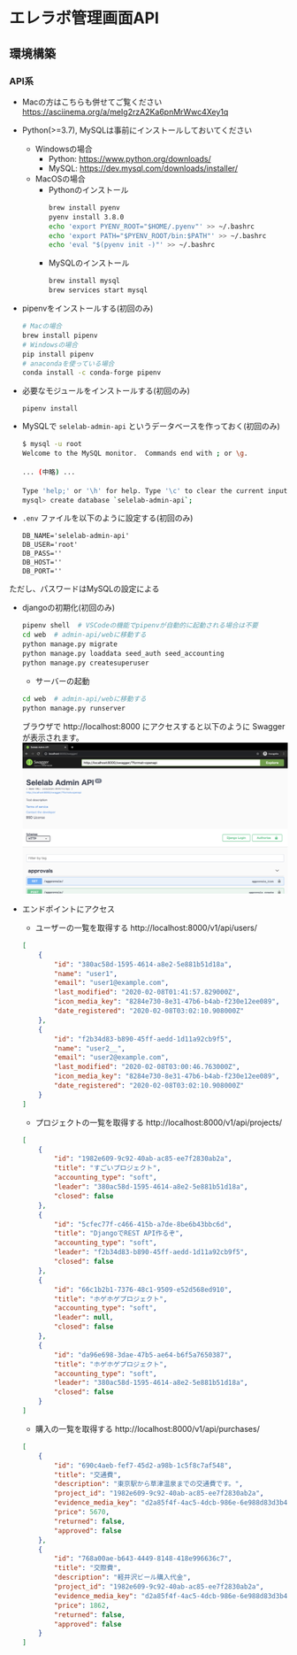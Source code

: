 # エレラボ管理画面API

## 環境構築
### API系

- Macの方はこちらも併せてご覧ください
  https://asciinema.org/a/meIg2rzA2Ka6pnMrWwc4Xey1q

- Python(>=3.7), MySQLは事前にインストールしておいてください
    - Windowsの場合
        - Python: https://www.python.org/downloads/
        - MySQL: https://dev.mysql.com/downloads/installer/
    - MacOSの場合
        - Pythonのインストール
            ```bash
            brew install pyenv
            pyenv install 3.8.0
            echo 'export PYENV_ROOT="$HOME/.pyenv"' >> ~/.bashrc
            echo 'export PATH="$PYENV_ROOT/bin:$PATH"' >> ~/.bashrc
            echo 'eval "$(pyenv init -)"' >> ~/.bashrc

        - MySQLのインストール
            ```bash
            brew install mysql
            brew services start mysql
            ```

- pipenvをインストールする(初回のみ)
    ```bash
    # Macの場合
    brew install pipenv
    # Windowsの場合
    pip install pipenv
    # anacondaを使っている場合
    conda install -c conda-forge pipenv
    ```

- 必要なモジュールをインストールする(初回のみ)
    ```
    pipenv install
    ```

- MySQLで `selelab-admin-api` というデータベースを作っておく(初回のみ)
    ```bash
    $ mysql -u root
    Welcome to the MySQL monitor.  Commands end with ; or \g.

    ... (中略) ...

    Type 'help;' or '\h' for help. Type '\c' to clear the current input statement.
    mysql> create database `selelab-admin-api`;
    ```

- `.env` ファイルを以下のように設定する(初回のみ)

    ```env
    DB_NAME='selelab-admin-api'
    DB_USER='root'
    DB_PASS=''
    DB_HOST=''
    DB_PORT=''
    ```

ただし、パスワードはMySQLの設定による

- djangoの初期化(初回のみ)

    ```bash
    pipenv shell  # VSCodeの機能でpipenvが自動的に起動される場合は不要
    cd web  # admin-api/webに移動する
    python manage.py migrate
    python manage.py loaddata seed_auth seed_accounting
    python manage.py createsuperuser
    ```

    - サーバーの起動
    ```bash
    cd web  # admin-api/webに移動する
    python manage.py runserver
    ```
    ブラウザで http://localhost:8000 にアクセスすると以下のように Swagger が表示されます。
    ![Swaggerの画像](./doc_images/swagger.png)

- エンドポイントにアクセス
    - ユーザーの一覧を取得する
    http://localhost:8000/v1/api/users/
    ```json
    [
        {
            "id": "380ac58d-1595-4614-a8e2-5e881b51d18a",
            "name": "user1",
            "email": "user1@example.com",
            "last_modified": "2020-02-08T01:41:57.829000Z",
            "icon_media_key": "8284e730-8e31-47b6-b4ab-f230e12ee089",
            "date_registered": "2020-02-08T03:02:10.908000Z"
        },
        {
            "id": "f2b34d83-b890-45ff-aedd-1d11a92cb9f5",
            "name": "user2__",
            "email": "user2@example.com",
            "last_modified": "2020-02-08T03:00:46.763000Z",
            "icon_media_key": "8284e730-8e31-47b6-b4ab-f230e12ee089",
            "date_registered": "2020-02-08T03:02:10.908000Z"
        }
    ]
    ```
    - プロジェクトの一覧を取得する
    http://localhost:8000/v1/api/projects/
    ```json
    [
        {
            "id": "1982e609-9c92-40ab-ac85-ee7f2830ab2a",
            "title": "すごいプロジェクト",
            "accounting_type": "soft",
            "leader": "380ac58d-1595-4614-a8e2-5e881b51d18a",
            "closed": false
        },
        {
            "id": "5cfec77f-c466-415b-a7de-8be6b43bbc6d",
            "title": "DjangoでREST API作るぞ",
            "accounting_type": "soft",
            "leader": "f2b34d83-b890-45ff-aedd-1d11a92cb9f5",
            "closed": false
        },
        {
            "id": "66c1b2b1-7376-48c1-9509-e52d568ed910",
            "title": "ホゲホゲプロジェクト",
            "accounting_type": "soft",
            "leader": null,
            "closed": false
        },
        {
            "id": "da96e698-3dae-47b5-ae64-b6f5a7650387",
            "title": "ホゲホゲプロジェクト",
            "accounting_type": "soft",
            "leader": "380ac58d-1595-4614-a8e2-5e881b51d18a",
            "closed": false
        }
    ]
    ```
    - 購入の一覧を取得する
    http://localhost:8000/v1/api/purchases/
    ```json
    [
        {
            "id": "690c4aeb-fef7-45d2-a98b-1c5f8c7af548",
            "title": "交通費",
            "description": "東京駅から草津温泉までの交通費です。",
            "project_id": "1982e609-9c92-40ab-ac85-ee7f2830ab2a",
            "evidence_media_key": "d2a85f4f-4ac5-4dcb-986e-6e988d83d3b4",
            "price": 5670,
            "returned": false,
            "approved": false
        },
        {
            "id": "768a00ae-b643-4449-8148-418e996636c7",
            "title": "交際費",
            "description": "軽井沢ビール購入代金",
            "project_id": "1982e609-9c92-40ab-ac85-ee7f2830ab2a",
            "evidence_media_key": "d2a85f4f-4ac5-4dcb-986e-6e988d83d3b4",
            "price": 1862,
            "returned": false,
            "approved": false
        }
    ]
    ```

<!--
### ドキュメント系

- 初期設定

    ```
    # nodejsをインストールする
    brew install node

    # aglioをインストールする
    npm install -g aglio
    ```

- http://localhost:3000/ でAPIドキュメントをみるためのサーバーを起動する
    ```
    aglio -i spec.md -s
    ```

- spec.htmlを出力する

    GitHub上にアップロードした後、https://htmlpreview.github.io/?https://github.com/selelab/admin-api/blob/master/docs/spec.html で見ることができる。
    ```
    aglio -i spec.md -o docs/spec.html
    ```
-->
